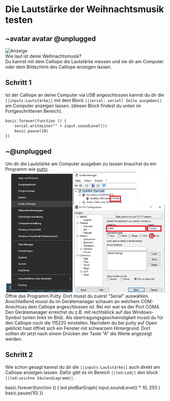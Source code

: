 # Die Lautstärke der Weihnachtsmusik testen
## ~avatar avatar @unplugged
![Anzeige](https://github.com/r00b1nh00d/weihnachtsmusiklautstaerke/blob/master/Laust%C3%A4rkeAnzeigen.gif?raw=true) <br>
Wie laut ist deine Weihnachtsmusik? <br>
Du kannst mit dem Calliope die Lautstärke messen und sie dir am Computer oder dem Bildschirm des Calliope anzeigen lassen.

## Schritt 1
Ist der Calliope an deine Computer via USB angeschlossen kannst du dir die ``||inputs:Lautstärke||`` mit dem Block ``||serial: seriell Zeile ausgeben||`` am Computer anzeigen lassen. (diesen Block findest du unten im Fortgeschrittenen Bereich). 

```blocks
basic.forever(function () {
    serial.writeLine("" + input.soundLevel())
    basic.pause(10)
})
```

## ~@unplugged 
Um dir die Lautstärke am Computer ausgeben zu lassen brauchst du ein Programm wie [putty](https://www.putty.org/). <br>
![puttyNutzen](https://github.com/r00b1nh00d/mandarinenklavier/blob/master/Puttynutzen.png?raw=true) <br>
Öffne das Programm Putty. Dort musst du zuerst "Serial" auswählen. Anschließend musst du im Gerätemanager schauen an welchem COM-Anschluss dein Calliope angeschlossen ist. Bei mir war es der Port COM4. Den Gerätemanager erreichst du z.B. mit rechtsklick auf das Windows-Symbol (unten links im Bild). Als übertragungsgeschwindigkeit musst du für den Calliope noch die 115220 einstellen. Nachdem du bei putty auf Open geklickt hast öffnet sich ein Fenster mit schwarzem Hintergrund. Dort sollten dir jetzt nach einem Drücken der Taste "A" die Werte angezeigt werden.



## Schritt 2
Wie schon gesagt kannst du dir die ``||inputs:Lautstärke||`` auch direkt am Calliope anzeigen lassen. Dafür gibt es im Bereich ``||led:Led||`` den block ``||led:zeichne Säulendiagramm||``.    


basic.forever(function () {
     led.plotBarGraph(
   input.soundLevel() * 10,
    255
    )
    basic.pause(10)
})
